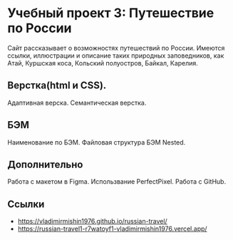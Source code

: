 # Учебный проект 3: Путешествие по России
Сайт рассказывает о возможностях путешествий по России.
Имеются ссылки, иллюстрации и описание таких природных заповедников, как Атай, Куршская коса, Кольский полуостров, Байкал, Карелия.

## Верстка(html и CSS).
Адаптивная верска.
Семантическая верстка.

## БЭМ
Наименование по БЭМ.
Файловая структура БЭМ Nested.

## Дополнительно
Работа с макетом в Figma.
Использвание PerfectPixel.
Работа с GitHub.

## Ссылки
* https://vladimirmishin1976.github.io/russian-travel/
* https://russian-travel1-r7watoyf1-vladimirmishin1976.vercel.app/

